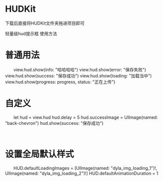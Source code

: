 # HUDKit

下载后直接将HUDKit文件夹拖进项目即可

轻量级hud提示框
使用方法
# 普通用法
        view.hud.show(info: "哈哈哈哈")
        view.hud.show(error: "保存失败")
        view.hud.show(success: "保存成功")
        view.hud.show(loading: "加载当中")
        view.hud.show(progress: progress, status: "正在上传")
 
# 自定义
        let hud = view.hud
        hud.delay = 5
        hud.successImage = UIImage(named: "back-chevron")
        hud.show(success: "保存成功")
  
         
# 设置全局默认样式
        HUD.defaultLoadingImages = [UIImage(named: "dyla_img_loading_1")!,  UIImage(named: "dyla_img_loading_2")!]
        HUD.defaultAnimationDuration = 1

